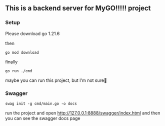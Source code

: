 ## This is a backend server for MyGO!!!!! project

### Setup

Please download go 1.21.6

then

```shell
go mod download
```

finally

```shell
go run ./cmd
```

maybe you can run this project, but I'm not sure🧐

### Swagger

```shell
swag init -g cmd/main.go -o docs
```

run the project and open http://127.0.0.1:8888/swagger/index.html
and then you can see the swagger docs page

